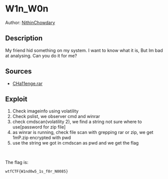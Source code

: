 # W1n_W0n

Author: [NithinChowdary](https://github.com/nithinchowdary007)

## Description

My friend hid something on my system. I want to know what it is, But Im bad at analysing. Can you do it for me?

## Sources

- [CHa11enge.rar](https://drive.google.com/file/d/1sUMfmCLNy-xmytBCq8BX9Kj8aFoDuciq/view?usp=sharing)

## Exploit
1. Check imageinfo using volatility 
2. Check pslist, we observer cmd and winrar 
3. check cmdscan(volatility 2), we find a string not sure where to use[password for zip file]
4. as winrar is running, check file scan with grepping rar or zip, we get 1mP.zip encrypted with pwd
5. use the string we got in cmdscan as pwd and we get the flag
<br />

The flag is:

```
wtfCTF{W1nd0w5_1s_f0r_N0085}
```

